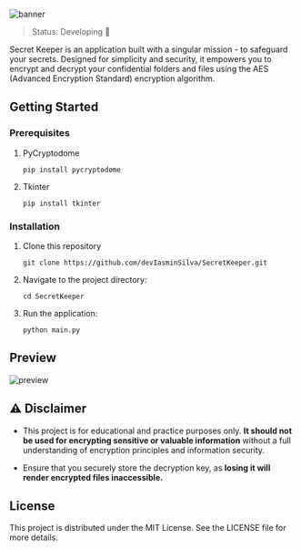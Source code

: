 ![banner](https://github.com/devIasminSilva/SecretKeeper/assets/143299286/830895e1-97c2-475a-89a6-1014f69133a2)


> Status: Developing 🔧

Secret Keeper is an application built with a singular mission - to safeguard your secrets. Designed for simplicity and security, it empowers you to encrypt and decrypt your confidential folders and files using the AES (Advanced Encryption Standard) encryption algorithm.

## Getting Started

### Prerequisites

1. PyCryptodome
   ```
   pip install pycryptodome
   ```
2. Tkinter
   ```
   pip install tkinter
   ```

### Installation

1. Clone this repository
   ```
   git clone https://github.com/devIasminSilva/SecretKeeper.git
   ```
2. Navigate to the project directory:
   ```
   cd SecretKeeper
   ```
3. Run the application:
   ```
   python main.py
   ```

## Preview

![preview](https://github.com/devIasminSilva/SecretKeeper/assets/143299286/a2170e19-9ffb-4a6f-b282-0e600f30c3a3)

## ⚠️ Disclaimer
- This project is for educational and practice purposes only. **It should not be used for encrypting sensitive or valuable information** without a full understanding of encryption principles and information security. 

- Ensure that you securely store the decryption key, as **losing it will render encrypted files inaccessible.**

## License
This project is distributed under the MIT License. See the LICENSE file for more details.
